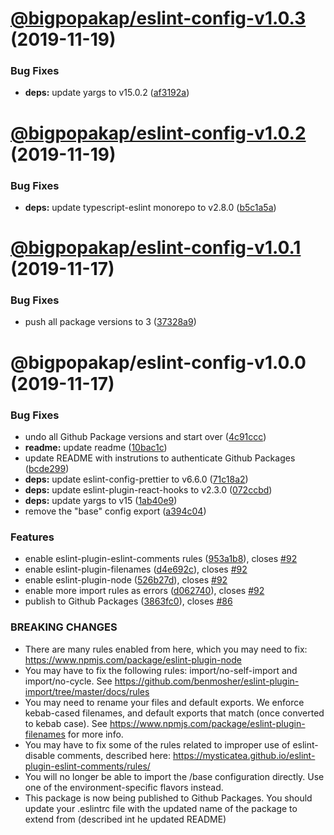 # [@bigpopakap/eslint-config-v1.0.3](https://github.com/bigpopakap/shared-node-tools/compare/v1.0.2-@bigpopakap/eslint-config...v1.0.3-@bigpopakap/eslint-config) (2019-11-19)


### Bug Fixes

* **deps:** update yargs to v15.0.2 ([af3192a](https://github.com/bigpopakap/shared-node-tools/commit/af3192a8ee09c400c44f99ed08aed651e7f52e75))

# [@bigpopakap/eslint-config-v1.0.2](https://github.com/bigpopakap/shared-node-tools/compare/v1.0.1-@bigpopakap/eslint-config...v1.0.2-@bigpopakap/eslint-config) (2019-11-19)


### Bug Fixes

* **deps:** update typescript-eslint monorepo to v2.8.0 ([b5c1a5a](https://github.com/bigpopakap/shared-node-tools/commit/b5c1a5a95462e58ce32eab15eff732129726c772))

# [@bigpopakap/eslint-config-v1.0.1](https://github.com/bigpopakap/shared-node-tools/compare/v1.0.0-@bigpopakap/eslint-config...v1.0.1-@bigpopakap/eslint-config) (2019-11-17)


### Bug Fixes

* push all package versions to 3 ([37328a9](https://github.com/bigpopakap/shared-node-tools/commit/37328a94edebcfb953953a1af7698ddabff7eb4b))

# @bigpopakap/eslint-config-v1.0.0 (2019-11-17)


### Bug Fixes

* undo all Github Package versions and start over ([4c91ccc](https://github.com/bigpopakap/shared-node-tools/commit/4c91cccdfade1579329743ce4e2cdf6854d2eb51))
* **readme:** update readme ([10bac1c](https://github.com/bigpopakap/shared-node-tools/commit/10bac1c4ef35603f9ee30be0af283e28f61b7749))
* update README with instrutions to authenticate Github Packages ([bcde299](https://github.com/bigpopakap/shared-node-tools/commit/bcde2999bc008daf6f62833ea42a5edf4e76dd88))
* **deps:** update eslint-config-prettier to v6.6.0 ([71c18a2](https://github.com/bigpopakap/shared-node-tools/commit/71c18a2512197910bb4b2f46836da4c9174012e3))
* **deps:** update eslint-plugin-react-hooks to v2.3.0 ([072ccbd](https://github.com/bigpopakap/shared-node-tools/commit/072ccbdd3858ef96ccb4d60be69d6d8c1e5f0771))
* **deps:** update yargs to v15 ([1ab40e9](https://github.com/bigpopakap/shared-node-tools/commit/1ab40e94f2cbe0f2f5446f85be8e3f2d362573b8))
* remove the "base" config export ([a394c04](https://github.com/bigpopakap/shared-node-tools/commit/a394c04c57d170d7335307e8184220c8324dd6b6))


### Features

* enable eslint-plugin-eslint-comments rules ([953a1b8](https://github.com/bigpopakap/shared-node-tools/commit/953a1b8d5a280b4979a248abf62528f50f579fcb)), closes [#92](https://github.com/bigpopakap/shared-node-tools/issues/92)
* enable eslint-plugin-filenames ([d4e692c](https://github.com/bigpopakap/shared-node-tools/commit/d4e692c07387d3ad8c49e02a4ab83e5d66e518ce)), closes [#92](https://github.com/bigpopakap/shared-node-tools/issues/92)
* enable eslint-plugin-node ([526b27d](https://github.com/bigpopakap/shared-node-tools/commit/526b27d92176414a9024b2d715b75c108f1b366f)), closes [#92](https://github.com/bigpopakap/shared-node-tools/issues/92)
* enable more import rules as errors ([d062740](https://github.com/bigpopakap/shared-node-tools/commit/d06274030b251bddda1696246229d1988f7332cb)), closes [#92](https://github.com/bigpopakap/shared-node-tools/issues/92)
* publish to Github Packages ([3863fc0](https://github.com/bigpopakap/shared-node-tools/commit/3863fc02e8d9a1258816975d453a438c1d64f0f1)), closes [#86](https://github.com/bigpopakap/shared-node-tools/issues/86)


### BREAKING CHANGES

* There are many rules enabled from here, which you may need to fix:
https://www.npmjs.com/package/eslint-plugin-node
* You may have to fix the following rules: import/no-self-import and import/no-cycle.
See https://github.com/benmosher/eslint-plugin-import/tree/master/docs/rules
* You may need to rename your files and default exports. We enforce kebab-cased
filenames, and default exports that match (once converted to kebab case).
See https://www.npmjs.com/package/eslint-plugin-filenames for more info.
* You may have to fix some of the rules related to improper use of eslint-disable
comments, described here: https://mysticatea.github.io/eslint-plugin-eslint-comments/rules/
* You will no longer be able to import the /base configuration directly. Use one of
the environment-specific flavors instead.
* This package is now being published to Github Packages. You should update your
.eslintrc file with the updated name of the package to extend from (described int he updated README)
